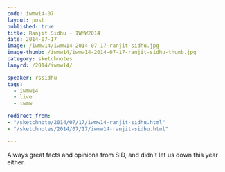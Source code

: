 ```yaml
---
code: iwmw14-07
layout: post
published: true
title: Ranjit Sidhu - IWMW2014
date: 2014-07-17
image: /iwmw14/iwmw14-2014-07-17-ranjit-sidhu.jpg
image-thumb: /iwmw14/iwmw14-2014-07-17-ranjit-sidhu-thumb.jpg
category: sketchnotes
lanyrd: /2014/iwmw14/

speaker: rssidhu
tags:
  - iwmw14
  - live
  - iwmw

redirect_from:
- "/sketchnote/2014/07/17/iwmw14-ranjit-sidhu.html"
- "/sketchnotes/2014/07/17/iwmw14-ranjit-sidhu.html"

---
```


Always great facts and opinions from SID, and didn't let us down this year either.
